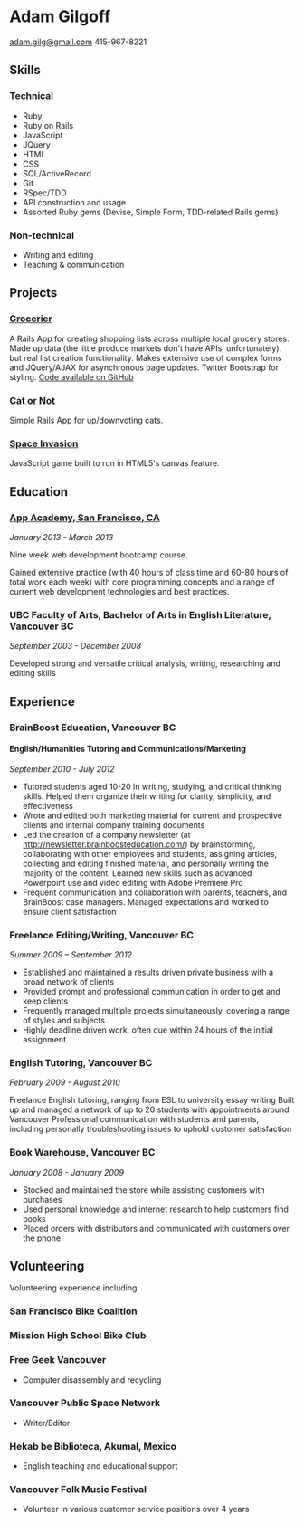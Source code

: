 # Adam Gilgoff
adam.gilg@gmail.com
415-967-8221

## Skills
### Technical
* Ruby
* Ruby on Rails
* JavaScript
* JQuery
* HTML
* CSS
* SQL/ActiveRecord
* Git
* RSpec/TDD
* API construction and usage
* Assorted Ruby gems (Devise, Simple Form, TDD-related Rails gems)

### Non-technical
* Writing and editing
* Teaching & communication

## Projects
### [Grocerier](http://grocerier.herokuapp.com)
A Rails App for creating shopping lists across multiple local grocery stores. Made up data (the little produce markets don't have APIs, unfortunately), but real list creation functionality. Makes extensive use of complex forms and JQuery/AJAX for asynchronous page updates. Twitter Bootstrap for styling.
[Code available on GitHub](https://github.com/adamgilg/grocery-pricer)

### [Cat or Not](https://github.com/adamgilg/cat-or-not)
Simple Rails App for up/downvoting cats.

### [Space Invasion](https://github.com/adamgilg/W7D3-4-Space-Invasion)
JavaScript game built to run in HTML5's canvas feature.

## Education
### [App Academy, San Francisco, CA](http://appacademy.io)
_January 2013 - March 2013_

Nine week web development bootcamp course. 

Gained extensive practice (with 40 hours of class time and 60-80 hours of total work each week) with core programming concepts and a range of current web development technologies and best practices.

### UBC Faculty of Arts, Bachelor of Arts in English Literature, Vancouver BC
_September 2003 - December 2008_

Developed strong and versatile critical analysis, writing, researching and editing skills

## Experience

### BrainBoost Education, Vancouver BC
#### English/Humanities Tutoring and Communications/Marketing

_September 2010 - July 2012_

* Tutored students aged 10-20 in writing, studying, and critical thinking skills. Helped them organize their writing for clarity, simplicity, and effectiveness
* Wrote and edited both marketing material for current and prospective clients and internal company training documents
* Led the creation of a company newsletter (at http://newsletter.brainboosteducation.com/) by brainstorming, collaborating with other employees and students, assigning articles, collecting and editing finished material, and personally writing the majority of the content. Learned new skills such as advanced Powerpoint use and video editing with Adobe Premiere Pro
* Frequent communication and collaboration with parents, teachers, and BrainBoost case managers. Managed expectations and worked to ensure client satisfaction

### Freelance Editing/Writing, Vancouver BC
_Summer 2009 – September 2012_

* Established and maintained a results driven private business with a broad network of clients
* Provided prompt and professional communication in order to get and keep clients
* Frequently managed multiple projects simultaneously, covering a range of styles and subjects
* Highly deadline driven work, often due within 24 hours of the initial assignment

### English Tutoring, Vancouver BC
_February 2009 - August 2010_

Freelance English tutoring, ranging from ESL to university essay writing
Built up and managed a network of up to 20 students with appointments around Vancouver
Professional communication with students and parents, including personally troubleshooting issues to uphold customer satisfaction

### Book Warehouse, Vancouver BC
_January 2008 - January 2009_

* Stocked and maintained the store while assisting customers with purchases
* Used personal knowledge and internet research to help customers find books
* Placed orders with distributors and communicated with customers over the phone

## Volunteering
Volunteering experience including:
### San Francisco Bike Coalition

### Mission High School Bike Club

### Free Geek Vancouver
* Computer disassembly and recycling

### Vancouver Public Space Network
* Writer/Editor

### Hekab be Biblioteca, Akumal, Mexico
* English teaching and educational support

### Vancouver Folk Music Festival
* Volunteer in various customer service positions over 4 years
